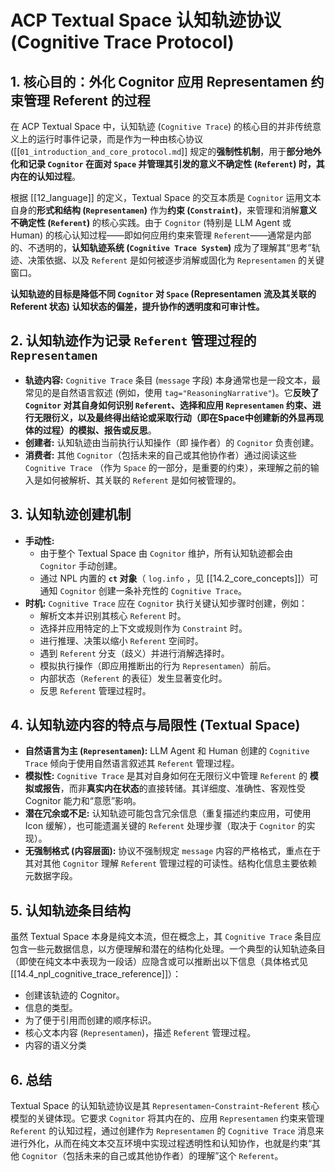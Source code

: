 # ACP Textual Space 认知轨迹协议 (Cognitive Trace Protocol)

## 1. 核心目的：外化 Cognitor 应用 Representamen 约束管理 Referent 的过程

在 ACP Textual Space 中，认知轨迹 (`Cognitive Trace`) 的核心目的并非传统意义上的运行时事件记录，而是作为一种由核心协议 ([[`01_introduction_and_core_protocol.md`]] 规定的**强制性机制**，用于**部分地外化和记录 `Cognitor` 在面对 `Space` 并管理其引发的意义不确定性 (`Referent`) 时，其内在的认知过程**。

根据 [[12_language]] 的定义，Textual Space 的交互本质是 `Cognitor` 运用文本自身的**形式和结构 (`Representamen`)** 作为**约束 (`Constraint`)**，来管理和消解**意义不确定性 (`Referent`)** 的核心实践。由于 `Cognitor` (特别是 LLM Agent 或 Human) 的核心认知过程——即如何应用约束来管理 `Referent`——通常是内部的、不透明的，**认知轨迹系统 (`Cognitive Trace System`)** 成为了理解其“思考”轨迹、决策依据、以及 `Referent` 是如何被逐步消解或固化为 `Representamen` 的关键窗口。

**认知轨迹的目标是降低不同 `Cognitor` 对 `Space` (Representamen 流及其关联的 Referent 状态) 认知状态的偏差，提升协作的透明度和可审计性。**

## 2. 认知轨迹作为记录 `Referent` 管理过程的 `Representamen`

- **轨迹内容:** `Cognitive Trace` 条目 (`message` 字段) 本身通常也是一段文本，最常见的是自然语言叙述 (例如，使用 `tag="ReasoningNarrative"`)。它**反映了 `Cognitor` 对其自身如何识别 `Referent`、选择和应用 `Representamen` 约束、进行无限衍义，以及最终得出结论或采取行动（即在Space中创建新的外显再现体的过程）的模拟、报告或反思**。
- **创建者:** 认知轨迹由当前执行认知操作（即 操作者）的 `Cognitor` 负责创建。
- **消费者:** 其他 `Cognitor`（包括未来的自己或其他协作者）通过阅读这些 `Cognitive Trace` （作为 `Space` 的一部分，是重要的约束），来理解之前的输入是如何被解析、其关联的 `Referent` 是如何被管理的。

## 3. 认知轨迹创建机制

- **手动性:**
    - 由于整个 Textual Space 由 `Cognitor` 维护，所有认知轨迹都会由 `Cognitor` 手动创建。
    - 通过 NPL 内置的 **`ct` 对象**（ `log.info` ，见 [[14.2_core_concepts]]）可通知 `Cognitor` 创建一条补充性的 `Cognitive Trace`。
- **时机:** `Cognitive Trace` 应在 `Cognitor` 执行关键认知步骤时创建，例如：
    - 解析文本并识别其核心 `Referent` 时。
    - 选择并应用特定的上下文或规则作为 `Constraint` 时。
    - 进行推理、决策以缩小 `Referent` 空间时。
    - 遇到 `Referent` 分支（歧义）并进行消解选择时。
    - 模拟执行操作（即应用推断出的行为 `Representamen`）前后。
    - 内部状态（`Referent` 的表征）发生显著变化时。
    - 反思 `Referent` 管理过程时。

## 4. 认知轨迹内容的特点与局限性 (Textual Space)

*   **自然语言为主 (`Representamen`):** LLM Agent 和 Human 创建的 `Cognitive Trace` 倾向于使用自然语言叙述其 `Referent` 管理过程。
*   **模拟性:** `Cognitive Trace` 是其对自身如何在无限衍义中管理 `Referent` 的 **模拟或报告**，而非**真实内在状态**的直接转储。其详细度、准确性、客观性受 Cognitor 能力和“意愿”影响。
*   **潜在冗余或不足:** 认知轨迹可能包含冗余信息（重复描述约束应用，可使用 Icon 缓解），也可能遗漏关键的 `Referent` 处理步骤（取决于 `Cognitor` 的实现）。
*   **无强制格式 (内容层面):** 协议不强制规定 `message` 内容的严格格式，重点在于其对其他 `Cognitor` 理解 `Referent` 管理过程的可读性。结构化信息主要依赖元数据字段。

## 5. 认知轨迹条目结构

虽然 Textual Space 本身是纯文本流，但在概念上，其 `Cognitive Trace` 条目应包含一些元数据信息，以方便理解和潜在的结构化处理。一个典型的认知轨迹条目（即使在纯文本中表现为一段话）应隐含或可以推断出以下信息（具体格式见 [[14.4_npl_cognitive_trace_reference]]）：

*   创建该轨迹的 Cognitor。
*   信息的类型。
*   为了便于引用而创建的顺序标识。
*   核心文本内容 (`Representamen`)，描述 `Referent` 管理过程。
*   内容的语义分类

## 6. 总结

Textual Space 的认知轨迹协议是其 `Representamen`-`Constraint`-`Referent` 核心模型的关键体现。它要求 `Cognitor` 将其内在的、应用 `Representamen` 约束来管理 `Referent` 的认知过程，通过创建作为 `Representamen` 的 `Cognitive Trace` 消息来进行外化，从而在纯文本交互环境中实现过程透明性和认知协作，也就是约束“其他 `Cognitor`（包括未来的自己或其他协作者）的理解”这个 `Referent`。